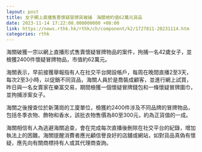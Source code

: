 ```yaml
---
layout: post
title: 女子網上直播售賣懷疑冒牌貨被捕　海關檢約值62萬元貨品
date: 2023-11-14 17:22:08.000000000 +08:00
link: https://news.rthk.hk/rthk/ch/component/k2/1727811-20231114.htm
categories: rthk
---
```


海關破獲一宗以網上直播形式售賣懷疑冒牌物品的案件，拘捕一名42歲女子，並檢獲2400件懷疑冒牌物品，市值約62萬元。

海關表示，早前接獲舉報指有人在社交平台開設帳戶，每周在晚間直播2至3天，每次2至3小時，以促銷不同貨品，海關人員於是喬裝成顧客，並進行網上試買，昨日與一名女賣家在樂富交易，期間檢獲一個懷疑冒牌錢包和一條懷疑冒牌圍巾，並拘捕涉案女子。

海關之後搜查位於新蒲崗的工廈單位，檢獲約2400件涉及不同品牌的冒牌物品，包括冬季衣物、飾物和香水，該批衣物售價為80至300元，約為正貨值的一成。

海關相信有人為逃避海關追查，會在完成每次直播後刪除在社交平台的紀錄，增加執法上的困難。海關提醒消費者應光顧信譽良好的店舖或網站，如對貨品真偽有懷疑，應先向有關商標持有人或其代理商查詢。
